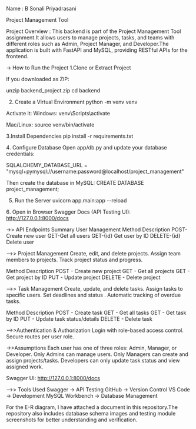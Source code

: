Name : B Sonali Priyadrasani 


Project Management Tool 

Project Overview : 
This backend is part of the Project Management Tool assignment.It allows users to manage projects, tasks, and teams with different roles such as Admin, Project Manager, and Developer.The application is built with FastAPI and MySQL, providing RESTful APIs for the frontend.

-> How to Run the Project
1.Clone or Extract Project

If you downloaded as ZIP:

unzip backend_project.zip
cd backend

2. Create a Virtual Environment
python -m venv venv

Activate it:
Windows:
venv\Scripts\activate

Mac/Linux:
source venv/bin/activate

3️.Install Dependencies
pip install -r requirements.txt

4️. Configure Database
Open app/db.py and update your database credentials:

SQLALCHEMY_DATABASE_URL = "mysql+pymysql://username:password@localhost/project_management"

Then create the database in MySQL:
CREATE DATABASE project_management;

5. Run the Server
uvicorn app.main:app --reload

6️. Open in Browser
Swagger Docs (API Testing UI):
http://127.0.0.1:8000/docs

->> API Endpoints Summary
User Management
Method Description
POST-Create new user
GET-Get all users
GET-{id}	Get user by ID
DELETE-{id}	Delete user

-->> Project Management
Create, edit, and delete projects.
Assign team members to projects.
Track project status and progress.

Method	Description
POST - Create new project
GET	- Get all projects
GET	- 	Get project by ID
PUT	- 	Update project
DELETE	- 	Delete project

-->> Task Management
Create, update, and delete tasks.
Assign tasks to specific users.
Set deadlines and status .
Automatic tracking of overdue tasks.

Method Description
POST - Create task
GET	- Get all tasks
GET	- 	Get task by ID
PUT	- 	Update task status/details
DELETE	- 	Delete task

-->>Authentication & Authorization
Login with role-based access control.
Secure routes per user role.

->>Assumptions
Each user has one of three roles: Admin, Manager, or Developer.
Only Admins can manage users.
Only Managers can create and assign projects/tasks.
Developers can only update task status and view assigned work.

Swagger UI: http://127.0.0.1:8000/docs

-->> Tools Used
Swagger → API Testing
GitHub → Version Control
VS Code → Development
MySQL Workbench → Database Management


For the E-R diagram, I have attached a document in this repository.The repository also includes database schema images and testing module screenshots for better understanding and verification.
